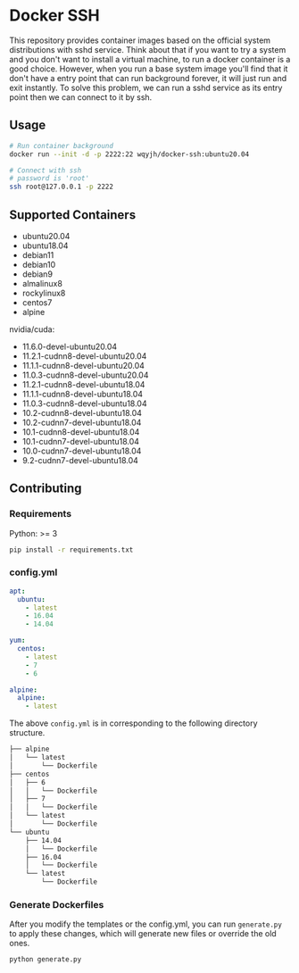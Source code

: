 # Docker SSH

This repository provides container images based on the official system distributions
with sshd service.
Think about that if you want to try a system and you don't want to install a virtual
machine, to run a docker container is a good choice.
However, when you run a base system image you'll find that it don't have a entry point
that can run background forever, it will just run and exit instantly.
To solve this problem, we can run a sshd service as its entry point
then we can connect to it by ssh.


## Usage

```bash
# Run container background
docker run --init -d -p 2222:22 wqyjh/docker-ssh:ubuntu20.04

# Connect with ssh
# password is 'root'
ssh root@127.0.0.1 -p 2222
```


## Supported Containers

- ubuntu20.04
- ubuntu18.04
- debian11
- debian10
- debian9
- almalinux8
- rockylinux8
- centos7
- alpine

nvidia/cuda:
- 11.6.0-devel-ubuntu20.04
- 11.2.1-cudnn8-devel-ubuntu20.04
- 11.1.1-cudnn8-devel-ubuntu20.04
- 11.0.3-cudnn8-devel-ubuntu20.04
- 11.2.1-cudnn8-devel-ubuntu18.04
- 11.1.1-cudnn8-devel-ubuntu18.04
- 11.0.3-cudnn8-devel-ubuntu18.04
- 10.2-cudnn8-devel-ubuntu18.04
- 10.2-cudnn7-devel-ubuntu18.04
- 10.1-cudnn8-devel-ubuntu18.04
- 10.1-cudnn7-devel-ubuntu18.04
- 10.0-cudnn7-devel-ubuntu18.04
- 9.2-cudnn7-devel-ubuntu18.04


## Contributing

### Requirements

Python: >= 3

```bash
pip install -r requirements.txt
```

### config.yml

```yaml
apt:
  ubuntu:
    - latest
    - 16.04
    - 14.04

yum:
  centos:
    - latest
    - 7
    - 6

alpine:
  alpine:
    - latest
```

The above `config.yml` is in corresponding to the following directory structure.

```bash
├── alpine
│   └── latest
│       └── Dockerfile
├── centos
│   ├── 6
│   │   └── Dockerfile
│   ├── 7
│   │   └── Dockerfile
│   └── latest
│       └── Dockerfile
└── ubuntu
    ├── 14.04
    │   └── Dockerfile
    ├── 16.04
    │   └── Dockerfile
    └── latest
        └── Dockerfile
```

### Generate Dockerfiles

After you modify the templates or the config.yml, you can run `generate.py` to apply these changes, 
which will generate new files or override the old ones.

```bash
python generate.py
```

